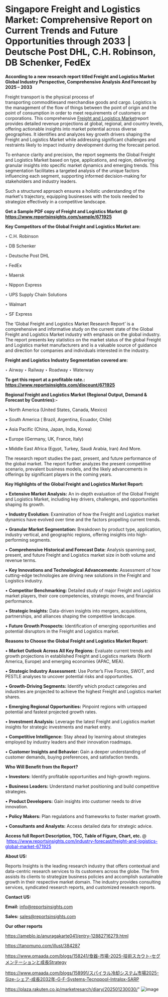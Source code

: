 # Singapore Freight and Logistics Market: Comprehensive Report on Current Trends and Future Opportunities through 2033 | Deutsche Post DHL, C.H. Robinson, DB Schenker, FedEx

<strong>According to a new research report titled Freight and Logistics Market Global Industry Perspective, Comprehensive Analysis And Forecast by 2025 – 2033</strong>

Freight transport is the physical process of transporting commoditiesand merchandise goods and cargo. Logistics is the management of the flow of things between the point of origin and the point of consumption in order to meet requirements of customers or corporations. This comprehensive <a href=https://www.reportsinsights.com/sample/671925>Freight and Logistics Market</a>report provides detailed revenue projections at global, regional, and country levels, offering actionable insights into market potential across diverse geographies. It identifies and analyzes key growth drivers shaping the Freight and Logistics Market while addressing significant challenges and restraints likely to impact industry development during the forecast period.

To enhance clarity and precision, the report segments the Global Freight and Logistics Market based on type, applications, and region, delivering granular insights into specific market dynamics and emerging trends. This segmentation facilitates a targeted analysis of the unique factors influencing each segment, supporting informed decision-making for stakeholders and industry leaders.

Such a structured approach ensures a holistic understanding of the market's trajectory, equipping businesses with the tools needed to strategize effectively in a competitive landscape.

<strong>Get a Sample PDF copy of Freight and Logistics Market </strong><strong>@<a href=https://www.reportsinsights.com/sample/671925 style=color:#0000ff;> https://www.reportsinsights.com/sample/671925</a></strong></font>

<strong>Key Competitors of the Global Freight and Logistics Market are:</strong>

‣ C.H. Robinson

‣ DB Schenker

‣ Deutsche Post DHL

‣ FedEx

‣ Maersk

‣ Nippon Express

‣ UPS Supply Chain Solutions

‣ Walmart

‣ SF Express

The ‘Global Freight and Logistics Market Research Report’ is a comprehensive and informative study on the current state of the Global Freight and Logistics Market industry with emphasis on the global industry. The report presents key statistics on the market status of the global Freight and Logistics market manufacturers and is a valuable source of guidance and direction for companies and individuals interested in the industry.

<strong>Freight and Logistics Industry Segmentation covered are:</strong>

‣ Airway
‣ Railway
‣ Roadway
‣ Waterway

<strong>To get this report at a profitable rate.: <a href=https://www.reportsinsights.com/discount/671925 style=color:#0000ff;>https://www.reportsinsights.com/discount/671925</a></strong></font>

<strong>Regional Freight and Logistics Market (Regional Output, Demand &amp; Forecast by Countries):-</strong>

• North America (United States, Canada, Mexico)

• South America ( Brazil, Argentina, Ecuador, Chile)

• Asia Pacific (China, Japan, India, Korea)

• Europe (Germany, UK, France, Italy)

• Middle East Africa (Egypt, Turkey, Saudi Arabia, Iran) And More.

The research report studies the past, present, and future performance of the global market. The report further analyzes the present competitive scenario, prevalent business models, and the likely advancements in offerings by significant players in the coming years.

<strong>Key Highlights of the Global Freight and Logistics Market Report:</strong>

• <strong>Extensive Market Analysis:</strong> An in-depth evaluation of the Global Freight and Logistics Market, including key drivers, challenges, and opportunities shaping its growth.

• <strong>Industry Evolution:</strong> Examination of how the Freight and Logistics market dynamics have evolved over time and the factors propelling current trends.

• <strong>Granular Market Segmentation:</strong> Breakdown by product type, application, industry vertical, and geographic regions, offering insights into high-performing segments.

• <strong>Comprehensive Historical and Forecast Data:</strong> Analysis spanning past, present, and future Freight and Logistics market size in both volume and revenue terms.

• <strong>Key Innovations and Technological Advancements:</strong> Assessment of how cutting-edge technologies are driving new solutions in the Freight and Logistics industry.

• <strong>Competitor Benchmarking:</strong> Detailed study of major Freight and Logistics market players, their core competencies, strategic moves, and financial performance.

• <strong>Strategic Insights:</strong> Data-driven insights into mergers, acquisitions, partnerships, and alliances shaping the competitive landscape.

• <strong>Future Growth Prospects:</strong> Identification of emerging opportunities and potential disruptors in the Freight and Logistics market.

<strong>Reasons to Choose the Global Freight and Logistics Market Report:</strong>

• <strong>Market Outlook Across All Key Regions:</strong> Evaluate current trends and growth projections in established Freight and Logistics markets (North America, Europe) and emerging economies (APAC, MEA).

• <strong>Strategic Industry Assessment:</strong> Use Porter’s Five Forces, SWOT, and PESTLE analyses to uncover potential risks and opportunities.

• <strong>Growth-Driving Segments:</strong> Identify which product categories and industries are projected to achieve the highest Freight and Logistics market shares.

• <strong>Emerging Regional Opportunities:</strong> Pinpoint regions with untapped potential and fastest projected growth rates.

• <strong>Investment Analysis:</strong> Leverage the latest Freight and Logistics market insights for strategic investments and market entry.

• <strong>Competitive Intelligence:</strong> Stay ahead by learning about strategies employed by industry leaders and their innovation roadmaps.

• <strong>Customer Insights and Behavior:</strong> Gain a deeper understanding of customer demands, buying preferences, and satisfaction trends.

<strong>Who Will Benefit from the Report?</strong>

• <strong>Investors:</strong> Identify profitable opportunities and high-growth regions.

• <strong>Business Leaders:</strong> Understand market positioning and build competitive strategies.

• <strong>Product Developers:</strong> Gain insights into customer needs to drive innovation.

• <strong>Policy Makers:</strong> Plan regulations and frameworks to foster market growth.

• <strong>Consultants and Analysts:</strong> Access detailed data for strategic advice.
</ul>
<strong>Access full Report Description, TOC, Table of Figure, Chart, etc. </strong>@  <a href=https://www.reportsinsights.com/industry-forecast/freight-and-logistics-global-market-671925 style=color:#0000ff;>https://www.reportsinsights.com/industry-forecast/freight-and-logistics-global-market-671925</a></font>

<strong><strong>About US</strong>:</strong>

Reports Insights is the leading research industry that offers contextual and data-centric research services to its customers across the globe. The firm assists its clients to strategize business policies and accomplish sustainable growth in their respective market domain. The industry provides consulting services, syndicated research reports, and customized research reports.

<strong>Contact US:</strong>

<p class=""""><b>Email:</b> <a href=mailto:info@reportsinsights.com>info@reportsinsights.com</a></p>
<p class=""""><b>Sales:</b> <a href=mailto:sales@reportsinsights.com>sales@reportsinsights.com</a></p>

<strong>Our other reports</strong>

<a href=https://ameblo.jp/anuragakarte041/entry-12882716279.html>https://ameblo.jp/anuragakarte041/entry-12882716279.html</a>

<a href=https://tanomuno.com/illust/384287>https://tanomuno.com/illust/384287</a>

<a href=https://www.omaada.com/blogs/158241/食器-市場-2025-技術スカウト-セグメンテーションと成長Strategy>https://www.omaada.com/blogs/158241/食器-市場-2025-技術スカウト-セグメンテーションと成長Strategy</a>

<a href=https://www.omaada.com/blogs/158991/スパイラル冷却システム市場2025-Size-シェア-成長2032年-G-F-Systems-Tecnopool-Intralox-SARP>https://www.omaada.com/blogs/158991/スパイラル冷却システム市場2025-Size-シェア-成長2032年-G-F-Systems-Tecnopool-Intralox-SARP</a>

<a href=https://plaza.rakuten.co.jp/marketresarch/diary/202501230030/>https://plaza.rakuten.co.jp/marketresarch/diary/202501230030/</a>"
![image](https://github.com/user-attachments/assets/35ef8a5f-927a-4542-9462-f7f922669b44)
